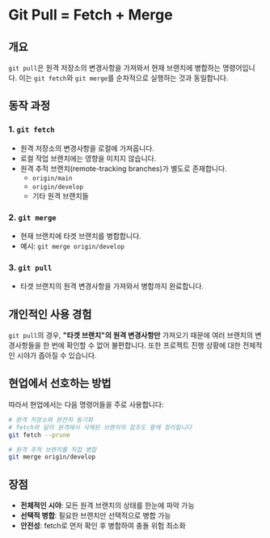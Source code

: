 # Git Pull = Fetch + Merge

## 개요

`git pull`은 원격 저장소의 변경사항을 가져와서 현재 브랜치에 병합하는 명령어입니다. 이는 `git fetch`와 `git merge`를 순차적으로 실행하는 것과 동일합니다.

## 동작 과정

### 1. `git fetch`

- 원격 저장소의 변경사항을 로컬에 가져옵니다.
- 로컬 작업 브랜치에는 영향을 미치지 않습니다.
- 원격 추적 브랜치(remote-tracking branches)가 별도로 존재합니다.
  - `origin/main`
  - `origin/develop`
  - 기타 원격 브랜치들

### 2. `git merge`

- 현재 브랜치에 타겟 브랜치를 병합합니다.
- 예시: `git merge origin/develop`

### 3. `git pull`

- 타겟 브랜치의 원격 변경사항을 가져와서 병합까지 완료합니다.

## 개인적인 사용 경험

`git pull`의 경우, **"타겟 브랜치"의 원격 변경사항만** 가져오기 때문에 여러 브랜치의 변경사항들을 한 번에 확인할 수 없어 불편합니다. 또한 프로젝트 진행 상황에 대한 전체적인 시야가 좁아질 수 있습니다.

## 현업에서 선호하는 방법

따라서 현업에서는 다음 명령어들을 주로 사용합니다:

```bash
# 원격 저장소와 완전히 동기화
# fetch와 달리 원격에서 삭제된 브랜치의 참조도 함께 정리됩니다
git fetch --prune

# 원격 추적 브랜치를 직접 병합
git merge origin/develop
```

## 장점

- **전체적인 시야**: 모든 원격 브랜치의 상태를 한눈에 파악 가능
- **선택적 병합**: 필요한 브랜치만 선택적으로 병합 가능
- **안전성**: fetch로 먼저 확인 후 병합하여 충돌 위험 최소화

